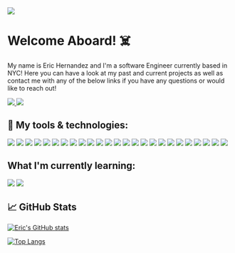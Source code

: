 <img src="https://wallpapercave.com/wp/wp6545430.jpg">

# Welcome Aboard! ☠️

My name is Eric Hernandez and I'm a software Engineer currently based in NYC! Here you can have a look at my past and current projects as well as contact me with any of the below links if you have any questions or would like to reach out!

<!-- LinkedIn Contact -->
<a href="https://www.linkedin.com/in/eric-hernandez-7578591ba/" target="_blank">
  <img src="https://img.shields.io/badge/-Eric%20Hernandez-blue?style=for-the-badge&logo=Linkedin&logoColor=white"/>
</a>

<!--   Email -->
<a href="mailto:erich7912@gmail.com">
  <img src="https://img.shields.io/badge/EMAIL-erich7912%40gmail.com-0F2DD9?style=for-the-badge"/>
</a>

## 🔧 My tools & technologies:

![](https://img.shields.io/badge/Language-JavaScript-informational?style=flat&logo=javascript&logoColor=white&color=5BC9FC)
![](https://img.shields.io/badge/Shell-Bash-informational?style=flat&logo=gnu-bash&logoColor=white&color=5BC9FC)
![](https://img.shields.io/badge/Tools-React-informational?style=flat&logo=react&logoColor=white&color=5BC9FC)
![](https://img.shields.io/badge/Tools-React_Native-informational?style=flat&logo=react&logoColor=white&color=5BC9FC)
![](https://img.shields.io/badge/Language-HTML5-informational?style=flat&logo=html5&logoColor=white&color=5BC9FC)
![](https://img.shields.io/badge/Language-CSS3-informational?style=flat&logo=css3&logoColor=white&color=5BC9FC)
![](https://img.shields.io/badge/Tools-Node.js-informational?style=flat&logo=node.js&logoColor=white&color=5BC9FC)
![](https://img.shields.io/badge/Tools-Webpack-informational?style=flat&logo=webpack&logoColor=white&color=5BC9FC)
![](https://img.shields.io/badge/Tools-Babel-informational?style=flat&logo=babel&logoColor=white&color=5BC9FC)
![](https://img.shields.io/badge/Tools-Postman-informational?style=flat&logo=postman&logoColor=white&color=5BC9FC)
![](https://img.shields.io/badge/Tools-jQuery-informational?style=flat&logo=jquery&logoColor=white&color=5BC9FC)
![](https://img.shields.io/badge/tools-Express-informational?style=flat&logo=express&logoColor=white&color=5BC9FC)
![](https://img.shields.io/badge/tools-Axios-informational?style=flat&logo=axios&logoColor=white&color=5BC9FC)
![](https://img.shields.io/badge/Tools-Styled_Components-informational?style=flat&logo=styled-components&logoColor=white&color=5BC9FC)
![](https://img.shields.io/badge/Tools-Trello-informational?style=flat&logo=trello&logoColor=white&color=5BC9FC)
![](https://img.shields.io/badge/Tools-VS_Code-informational?style=flat&logo=visual-studio-code&logoColor=white&color=5BC9FC)
![](https://img.shields.io/badge/Tools-NGINX-informational?style=flat&logo=nginx&logoColor=white&color=5BC9FC)
![](https://img.shields.io/badge/Tools-Docker-informational?style=flat&logo=docker&logoColor=white&color=5BC9FC)
![](https://img.shields.io/badge/Tools-Amazon_AWS-informational?style=flat&logo=amazon-aws&logoColor=white&color=5BC9FC)
![](https://img.shields.io/badge/Database-PostgreSQL-informational?style=flat&logo=postgresql&logoColor=white&color=5BC9FC)
![](https://img.shields.io/badge/Database-MongoDB-informational?style=flat&logo=mongodb&logoColor=white&color=5BC9FC)
![](https://img.shields.io/badge/Database-MySQL-informational?style=flat&logo=mysql&logoColor=white&color=5BC9FC)
![](https://img.shields.io/badge/Testing-Jest-informational?style=flat&logo=jest&logoColor=white&color=5BC9FC)
![](https://img.shields.io/badge/Testing-Mocha-informational?style=flat&logo=mocha&logoColor=white&color=5BC9FC)
![](https://img.shields.io/badge/Testing-New_Relic-informational?style=flat&logo=new-relic&logoColor=white&color=5BC9FC)

## What I'm currently learning:

![](https://img.shields.io/badge/tools-Swift-informational?style=flat&logo=swift&logoColor=white&color=F03800)
![](https://img.shields.io/badge/tools-TypeScript-informational?style=flat&logo=TypeScript&logoColor=white&color=69AEFF)

## &#x1f4c8; GitHub Stats

[![Eric's GitHub stats](https://github-readme-stats.vercel.app/api?username=EricMHernandez&count_private=true)](https://github.com/anuraghazra/github-readme-stats)


[![Top Langs](https://github-readme-stats.vercel.app/api/top-langs/?username=EricMHernandez&layout=compact)](https://github.com/anuraghazra/github-readme-stats)

<!--
**EricMHernandez/EricMHernandez** is a ✨ _special_ ✨ repository because its `README.md` (this file) appears on your GitHub profile.

Here are some ideas to get you started:

- 🔭 I’m currently working on ...
- 🌱 I’m currently learning ...
- 👯 I’m looking to collaborate on ...
- 🤔 I’m looking for help with ...
- 💬 Ask me about ...
- 📫 How to reach me: ...
- 😄 Pronouns: ...
- ⚡ Fun fact: ...
-->
